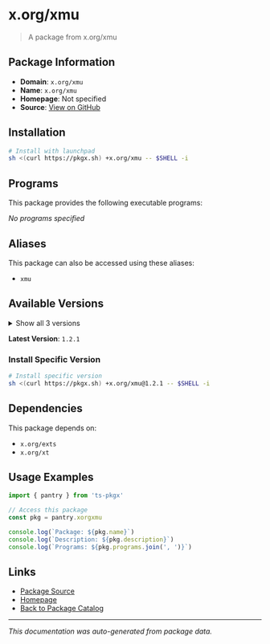 # x.org/xmu

> A package from x.org/xmu

## Package Information

- **Domain**: `x.org/xmu`
- **Name**: `x.org/xmu`
- **Homepage**: Not specified
- **Source**: [View on GitHub](https://github.com/pkgxdev/pantry/tree/main/projects/x.org/xmu/package.yml)

## Installation

```bash
# Install with launchpad
sh <(curl https://pkgx.sh) +x.org/xmu -- $SHELL -i
```

## Programs

This package provides the following executable programs:

*No programs specified*

## Aliases

This package can also be accessed using these aliases:

- `xmu`

## Available Versions

<details>
<summary>Show all 3 versions</summary>

- `1.2.1`, `1.2.0`, `1.1.4`

</details>

**Latest Version**: `1.2.1`

### Install Specific Version

```bash
# Install specific version
sh <(curl https://pkgx.sh) +x.org/xmu@1.2.1 -- $SHELL -i
```

## Dependencies

This package depends on:

- `x.org/exts`
- `x.org/xt`

## Usage Examples

```typescript
import { pantry } from 'ts-pkgx'

// Access this package
const pkg = pantry.xorgxmu

console.log(`Package: ${pkg.name}`)
console.log(`Description: ${pkg.description}`)
console.log(`Programs: ${pkg.programs.join(', ')}`)
```

## Links

- [Package Source](https://github.com/pkgxdev/pantry/tree/main/projects/x.org/xmu/package.yml)
- [Homepage](#)
- [Back to Package Catalog](../package-catalog.md)

---

*This documentation was auto-generated from package data.*
